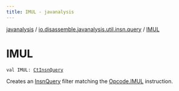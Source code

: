 ```yaml
---
title: IMUL - javanalysis
---
```


[javanalysis](../index.html) / [io.disassemble.javanalysis.util.insn.query](index.html) / [IMUL](./-i-m-u-l.html)

# IMUL

`val IMUL: `[`CtInsnQuery`](-ct-insn-query/index.html)

Creates an [InsnQuery](-insn-query/index.html) filter matching the [Opcode.IMUL](#) instruction.

